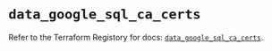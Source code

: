 # `data_google_sql_ca_certs`

Refer to the Terraform Registory for docs: [`data_google_sql_ca_certs`](https://registry.terraform.io/providers/hashicorp/google-beta/4.65.0/docs/data-sources/google_sql_ca_certs).
